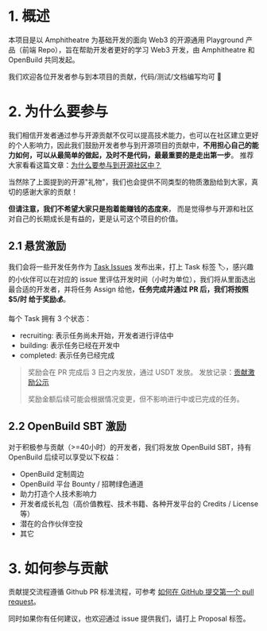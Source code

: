 # 1. 概述
本项目是以 Amphitheatre 为基础开发的面向 Web3 的开源通用 Playground 产品（前端 Repo），旨在帮助开发者更好的学习 Web3 开发，由
Amphitheatre 和 OpenBuild 共同发起。

我们欢迎各位开发者参与到本项目的贡献，代码/测试/文档编写均可 👏

# 2. 为什么要参与
我们相信开发者通过参与开源贡献不仅可以提高技术能力，也可以在社区建立更好的个人影响力，因此我们鼓励开发者参与到开源项目的贡献中，**不用担心自己的能
力如何，可以从最简单的做起，及时不是代码，最最重要的是走出第一步**。
推荐大家看看这篇文章：[为什么要参与到开源社区中？](https://shardingsphere.apache.org/blog/cn/material/open_source_community/)

当然除了上面提到的开源"礼物"，我们也会提供不同类型的物质激励给到大家，真切的感谢大家的贡献！

**但请注意，我们不希望大家只是抱着能赚钱的态度来**，
而是觉得参与开源和社区对自己的长期成长是有益的，更是认可这个项目的价值。

## 2.1 悬赏激励
我们会将一些开发任务作为 [Task Issues](https://github.com/amphitheatre-app/playground/issues?q=is%3Aopen+is%3Aissue+label%3ATask) 发布出来，打上 Task 标签 🏷️，感兴趣的小伙伴可以在对应的 issue
里评估开发时间（小时为单位），我们将从里面选出最合适的开发者，并将任务 Assign 给他，**任务完成并通过 PR 后，我们将按照 $5/时 给于奖励💰**。

每个 Task 拥有 3 个状态：

- recruiting: 表示任务尚未开始，开发者进行评估中
- building: 表示任务已经在开发中
- completed: 表示任务已经完成

> 奖励会在 PR 完成后 3 日之内发放，通过 USDT 发放。 发放记录：[贡献激励公示](https://github.com/amphitheatre-app/playground/issues/4)
> 
> 奖励金额后续可能会根据情况变更，但不影响进行中或已完成的任务。


## 2.2 OpenBuild SBT 激励

对于积极参与贡献（>=40小时）的开发者，我们将发放 OpenBuild SBT，持有 OpenBuild 后续可以享受以下权益：

- OpenBuild 定制周边
- OpenBuild 平台 Bounty / 招聘绿色通道
- 助力打造个人技术影响力
- 开发者成长礼包（高价值教程、技术书籍、各种开发平台的 Credits / License等）
- 潜在的合作伙伴空投
- 其它


# 3. 如何参与贡献
贡献提交流程遵循 Github PR 标准流程，可参考 [如何在 GitHub 提交第一个 pull request](https://www.freecodecamp.org/chinese/news/how-to-make-your-first-pull-request-on-github)。

同时如果你有任何建议，也欢迎通过 issue 提供我们，请打上 Proposal 标签。
